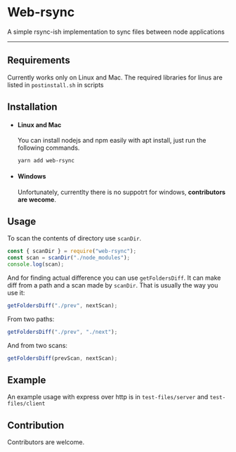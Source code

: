 # Web-rsync

A simple rsync-ish implementation to sync files between node applications

---

## Requirements

Currently works only on Linux and Mac. The required libraries for linus are listed in `postinstall.sh` in scripts

## Installation

- #### Linux and Mac

  You can install nodejs and npm easily with apt install, just run the following commands.

      yarn add web-rsync

- #### Windows

  Unfortunately, currentlty there is no suppotrt for windows, **contributors are wecome**.

## Usage

To scan the contents of directory use `scanDir`.

```javascript
const { scanDir } = require("web-rsync");
const scan = scanDir("./node_modules");
console.log(scan);
```

And for finding actual difference you can use `getFoldersDiff`. It can make diff from a path and a scan made by `scanDir`. That is usually the way you use it:

```javascript
getFoldersDiff("./prev", nextScan);
```

From two paths:

```javascript
getFoldersDiff("./prev", "./next");
```

And from two scans:

```javascript
getFoldersDiff(prevScan, nextScan);
```

## Example

An example usage with express over http is in `test-files/server` and `test-files/client`

## Contribution

Contributors are welcome.
